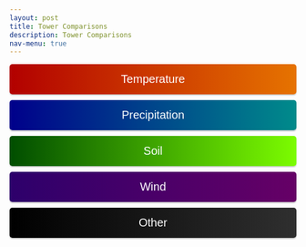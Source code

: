 ```yaml
---
layout: post
title: Tower Comparisons
description: Tower Comparisons
nav-menu: true 
---
```


<script>
window.onload = function() {
  var coll = document.getElementsByClassName("collapsible");
  var i;

  for (i = 0; i < coll.length; i++) {
    coll[i].addEventListener("click", function() {
      this.classList.toggle("active");
      var content = this.nextElementSibling;
      if (content.style.display === "block") {
        content.style.display = "none";
      } else {
        content.style.display = "block";
      }
    });
  }
}
</script> 

<script>
function imgError(image) {
    image.onerror = "";
    image.outerHTML = '<img src="../../images/cat_attempt.png" alt="Cat 404" style="width: 200px; display: block; margin: auto;"><div>Sorry, not available! This means we don\'t have data for today yet, or the values are all NA!</div>';
    return true;
}
</script>

<style>
.collapsible {
  text-align: center;
  padding: 15px;
  border: none;
  font-size: 20px;
  cursor: pointer;
  transition: background-color 0.5s, color 0.5s, border-color 0.5s;
  width: 100%;
  display: block;
  margin: 0 auto;
  margin-bottom: 10px;
  line-height: normal;
  border-radius: 5px; /* Rounded corners */
  box-shadow: 0px 2px 2px rgba(0, 0, 0, 0.2); /* Shadow for 3D effect */
}

.collapsible.other {
  background: linear-gradient(to right, #000, #2f2f2f); /* Darker gradient background */
  color: white;
}

.collapsible.temperature {
  background: linear-gradient(to right, #b20000, #e67300); /* Darker gradient background */
  color: white;
}
  
.collapsible.day {
  background: linear-gradient(to right, #000000, #333333); /* Gradient background from black to dark gray */
  color: white;
}

.collapsible.precipitation {
  background: linear-gradient(to right, #00008b, #008b8b); /* Darker gradient background */
  color: white;
}

.collapsible.soil {
  background: linear-gradient(to right, #004d00, #7cfc00); /* Darker gradient background */
  color: white;
}

.collapsible.wind {
  background: linear-gradient(to right, #2d006b, #660066); /* Darker gradient background */
  color: white;
}

.content {
  display: none;
  margin: auto;
  width: 95%;
}

.collapsibleContainer {
  text-align: center;
}

.flex-container {
  display: flex;
  flex-wrap: wrap;
  justify-content: space-around;
}

.flex-container > div {
  width: 24%;
  text-align: center;
  margin-bottom: 20px;
}

.flex-container img {
  max-width: 100%;
  height: auto;
}

.flex-container img:hover {
  transform: scale(1.5);
}

.flex-container a {
  text-decoration: none;  /* Removes underline from anchor tags */
}

.flex-container a:hover {
  text-decoration: none;  /* Removes underline from anchor tags even on hover */
}
</style>











<div class="collapsibleContainer">
<button class="collapsible temperature">Temperature</button>
<div class="content">


<h2>Temp and Rel Humidity mean (T_tmpr_rh_mean)</h2>


<button class="collapsible day">Today</button>
<div class="content">

<div class="flex-container">
{% for i in (1..4) %}
  <div>
    <h4>Flux Tower {{i}}</h4>
    <a href="fluxtower{{i}}/daily_plots/fluxtower{{i}}_T_tmpr_rh_mean_today.png" target="_blank">
      <img src="fluxtower{{i}}/daily_plots/fluxtower{{i}}_T_tmpr_rh_mean_today.png" alt="Fluxtower{{i}} - T_tmpr_rh_mean today" onerror="imgError(this);">
    </a>
  </div>
  {% if i == 2 %}
  <div style="width: 2px; background-color: darkgrey; height: 100%; margin: 0 10px;"></div>
  {% endif %}
{% endfor %}
</div>
</div>


<button class="collapsible day">Yesterday</button>
<div class="content">

<div class="flex-container">
{% for i in (1..4) %}
  <div>
    <h4>Flux Tower {{i}}</h4>
    <a href="fluxtower{{i}}/daily_plots/fluxtower{{i}}_T_tmpr_rh_mean_yesterday.png" target="_blank">
      <img src="fluxtower{{i}}/daily_plots/fluxtower{{i}}_T_tmpr_rh_mean_yesterday.png" alt="Fluxtower{{i}} - T_tmpr_rh_mean yesterday" onerror="imgError(this);">
    </a>
  </div>
  {% if i == 2 %}
  <div style="width: 2px; background-color: darkgrey; height: 100%; margin: 0 10px;"></div>
  {% endif %}
{% endfor %}
</div>
</div>


<h2>Sonic Virtual Temp Avg (Ts_Avg)</h2>


<button class="collapsible day">Today</button>
<div class="content">

<div class="flex-container">
{% for i in (1..4) %}
  <div>
    <h4>Flux Tower {{i}}</h4>
    <a href="fluxtower{{i}}/daily_plots/fluxtower{{i}}_Ts_Avg_today.png" target="_blank">
      <img src="fluxtower{{i}}/daily_plots/fluxtower{{i}}_Ts_Avg_today.png" alt="Fluxtower{{i}} - Ts_Avg today" onerror="imgError(this);">
    </a>
  </div>
  {% if i == 2 %}
  <div style="width: 2px; background-color: darkgrey; height: 100%; margin: 0 10px;"></div>
  {% endif %}
{% endfor %}
</div>
</div>


<button class="collapsible day">Yesterday</button>
<div class="content">

<div class="flex-container">
{% for i in (1..4) %}
  <div>
    <h4>Flux Tower {{i}}</h4>
    <a href="fluxtower{{i}}/daily_plots/fluxtower{{i}}_Ts_Avg_yesterday.png" target="_blank">
      <img src="fluxtower{{i}}/daily_plots/fluxtower{{i}}_Ts_Avg_yesterday.png" alt="Fluxtower{{i}} - Ts_Avg yesterday" onerror="imgError(this);">
    </a>
  </div>
  {% if i == 2 %}
  <div style="width: 2px; background-color: darkgrey; height: 100%; margin: 0 10px;"></div>
  {% endif %}
{% endfor %}
</div>
</div>


<h2>Sonic Virtual Temp sd (Ts_stdev)</h2>


<button class="collapsible day">Today</button>
<div class="content">

<div class="flex-container">
{% for i in (1..4) %}
  <div>
    <h4>Flux Tower {{i}}</h4>
    <a href="fluxtower{{i}}/daily_plots/fluxtower{{i}}_Ts_stdev_today.png" target="_blank">
      <img src="fluxtower{{i}}/daily_plots/fluxtower{{i}}_Ts_stdev_today.png" alt="Fluxtower{{i}} - Ts_stdev today" onerror="imgError(this);">
    </a>
  </div>
  {% if i == 2 %}
  <div style="width: 2px; background-color: darkgrey; height: 100%; margin: 0 10px;"></div>
  {% endif %}
{% endfor %}
</div>
</div>


<button class="collapsible day">Yesterday</button>
<div class="content">

<div class="flex-container">
{% for i in (1..4) %}
  <div>
    <h4>Flux Tower {{i}}</h4>
    <a href="fluxtower{{i}}/daily_plots/fluxtower{{i}}_Ts_stdev_yesterday.png" target="_blank">
      <img src="fluxtower{{i}}/daily_plots/fluxtower{{i}}_Ts_stdev_yesterday.png" alt="Fluxtower{{i}} - Ts_stdev yesterday" onerror="imgError(this);">
    </a>
  </div>
  {% if i == 2 %}
  <div style="width: 2px; background-color: darkgrey; height: 100%; margin: 0 10px;"></div>
  {% endif %}
{% endfor %}
</div>
</div>

</div> <!-- This is the closing tag for content div under Temperature -->
</div> <!-- This is the closing tag for collapsibleContainer div under Temperature -->




<div class="collapsibleContainer">
<button class="collapsible precipitation">Precipitation</button>
<div class="content">


<h2> Precipitation (precip_Tot)</h2>


<button class="collapsible day">Today</button>
<div class="content">

<div class="flex-container">
{% for i in (1..4) %}
  <div>
    <h4>Flux Tower {{i}}</h4>
    <a href="fluxtower{{i}}/daily_plots/fluxtower{{i}}_precip_Tot_today.png" target="_blank">
      <img src="fluxtower{{i}}/daily_plots/fluxtower{{i}}_precip_Tot_today.png" alt="Fluxtower{{i}} - precip_Tot today" onerror="imgError(this);">
    </a>
  </div>
  {% if i == 2 %}
  <div style="width: 2px; background-color: darkgrey; height: 100%; margin: 0 10px;"></div>
  {% endif %}
{% endfor %}
</div>
</div>


<button class="collapsible day">Yesterday</button>
<div class="content">

<div class="flex-container">
{% for i in (1..4) %}
  <div>
    <h4>Flux Tower {{i}}</h4>
    <a href="fluxtower{{i}}/daily_plots/fluxtower{{i}}_precip_Tot_yesterday.png" target="_blank">
      <img src="fluxtower{{i}}/daily_plots/fluxtower{{i}}_precip_Tot_yesterday.png" alt="Fluxtower{{i}} - precip_Tot yesterday" onerror="imgError(this);">
    </a>
  </div>
  {% if i == 2 %}
  <div style="width: 2px; background-color: darkgrey; height: 100%; margin: 0 10px;"></div>
  {% endif %}
{% endfor %}
</div>
</div>


</div> <!-- This is the closing tag for content div under Precipitation  -->
</div> <!-- This is the closing tag for collapsibleContainer div under Precipitation -->





<div class="collapsibleContainer">
<button class="collapsible soil">Soil</button>
<div class="content">


<h2> Soil Water Content (soil_water_Avg.1.)</h2>


<button class="collapsible day">Today</button>
<div class="content">

<div class="flex-container">
{% for i in (1..4) %}
  <div>
    <h4>Flux Tower {{i}}</h4>
    <a href="fluxtower{{i}}/daily_plots/fluxtower{{i}}_ soil_water_Avg.1._today.png" target="_blank">
      <img src="fluxtower{{i}}/daily_plots/fluxtower{{i}}_soil_water_Avg.1._today.png" alt="Fluxtower{{i}} - soil_water_Avg.1. today" onerror="imgError(this);">
    </a>
  </div>
  {% if i == 2 %}
  <div style="width: 2px; background-color: darkgrey; height: 100%; margin: 0 10px;"></div>
  {% endif %}
{% endfor %}
</div>
</div>


<button class="collapsible day">Yesterday</button>
<div class="content">

<div class="flex-container">
{% for i in (1..4) %}
  <div>
    <h4>Flux Tower {{i}}</h4>
    <a href="fluxtower{{i}}/daily_plots/fluxtower{{i}}_soil_water_Avg.1._yesterday.png" target="_blank">
      <img src="fluxtower{{i}}/daily_plots/fluxtower{{i}}_soil_water_Avg.1._yesterday.png" alt="Fluxtower{{i}} - soil_water_Avg.1. yesterday" onerror="imgError(this);">
    </a>
  </div>
  {% if i == 2 %}
  <div style="width: 2px; background-color: darkgrey; height: 100%; margin: 0 10px;"></div>
  {% endif %}
{% endfor %}
</div>
</div>

</div> <!-- This is the closing tag for content div under Soil  -->
</div> <!-- This is the closing tag for collapsibleContainer div under Soil  -->













<div class="collapsibleContainer">
<button class="collapsible wind">Wind</button>
<div class="content">


<h2> Wind Speed (wnd_spd)</h2>


<button class="collapsible day">Today</button>
<div class="content">

<div class="flex-container">
{% for i in (1..4) %}
  <div>
    <h4>Flux Tower {{i}}</h4>
    <a href="fluxtower{{i}}/daily_plots/fluxtower{{i}}_wnd_spd_today.png" target="_blank">
      <img src="fluxtower{{i}}/daily_plots/fluxtower{{i}}_wnd_spd_today.png" alt="Fluxtower{{i}} - Tau today" onerror="imgError(this);">
    </a>
  </div>
  {% if i == 2 %}
  <div style="width: 2px; background-color: darkgrey; height: 100%; margin: 0 10px;"></div>
  {% endif %}
{% endfor %}
</div>
</div>


<button class="collapsible day">Yesterday</button>
<div class="content">

<div class="flex-container">
{% for i in (1..4) %}
  <div>
    <h4>Flux Tower {{i}}</h4>
    <a href="fluxtower{{i}}/daily_plots/fluxtower{{i}}_wnd_spd_yesterday.png" target="_blank">
      <img src="fluxtower{{i}}/daily_plots/fluxtower{{i}}_wnd_spd_yesterday.png" alt="Fluxtower{{i}} - Tau yesterday" onerror="imgError(this);">
    </a>
  </div>
  {% if i == 2 %}
  <div style="width: 2px; background-color: darkgrey; height: 100%; margin: 0 10px;"></div>
  {% endif %}
{% endfor %}
</div>
</div>



<h2> Covariance of Ts and Ux (Ts_Ux_cov)</h2>


<button class="collapsible day">Today</button>
<div class="content">

<div class="flex-container">
{% for i in (1..4) %}
  <div>
    <h4>Flux Tower {{i}}</h4>
    <a href="fluxtower{{i}}/daily_plots/fluxtower{{i}}_Ts_Ux_cov_today.png" target="_blank">
      <img src="fluxtower{{i}}/daily_plots/fluxtower{{i}}_Ts_Ux_cov_today.png" alt="Fluxtower{{i}} - Tau today" onerror="imgError(this);">
    </a>
  </div>
  {% if i == 2 %}
  <div style="width: 2px; background-color: darkgrey; height: 100%; margin: 0 10px;"></div>
  {% endif %}
{% endfor %}
</div>
</div>


<button class="collapsible day">Yesterday</button>
<div class="content">

<div class="flex-container">
{% for i in (1..4) %}
  <div>
    <h4>Flux Tower {{i}}</h4>
    <a href="fluxtower{{i}}/daily_plots/fluxtower{{i}}_Ts_Ux_cov_yesterday.png" target="_blank">
      <img src="fluxtower{{i}}/daily_plots/fluxtower{{i}}_Ts_Ux_cov_yesterday.png" alt="Fluxtower{{i}} - Tau yesterday" onerror="imgError(this);">
    </a>
  </div>
  {% if i == 2 %}
  <div style="width: 2px; background-color: darkgrey; height: 100%; margin: 0 10px;"></div>
  {% endif %}
{% endfor %}
</div>
</div>




<h2> Covariance of Ts and Uy (Ts_Uy_cov)</h2>


<button class="collapsible day">Today</button>
<div class="content">

<div class="flex-container">
{% for i in (1..4) %}
  <div>
    <h4>Flux Tower {{i}}</h4>
    <a href="fluxtower{{i}}/daily_plots/fluxtower{{i}}_Ts_Uy_cov_today.png" target="_blank">
      <img src="fluxtower{{i}}/daily_plots/fluxtower{{i}}_Ts_Uy_cov_today.png" alt="Fluxtower{{i}} - Tau today" onerror="imgError(this);">
    </a>
  </div>
  {% if i == 2 %}
  <div style="width: 2px; background-color: darkgrey; height: 100%; margin: 0 10px;"></div>
  {% endif %}
{% endfor %}
</div>
</div>


<button class="collapsible day">Yesterday</button>
<div class="content">

<div class="flex-container">
{% for i in (1..4) %}
  <div>
    <h4>Flux Tower {{i}}</h4>
    <a href="fluxtower{{i}}/daily_plots/fluxtower{{i}}_Ts_Uy_cov_yesterday.png" target="_blank">
      <img src="fluxtower{{i}}/daily_plots/fluxtower{{i}}_Ts_Uy_cov_yesterday.png" alt="Fluxtower{{i}} - Tau yesterday" onerror="imgError(this);">
    </a>
  </div>
  {% if i == 2 %}
  <div style="width: 2px; background-color: darkgrey; height: 100%; margin: 0 10px;"></div>
  {% endif %}
{% endfor %}
</div>
</div>




<h2> Covariance of Ts and Uz (Ts_Uz_cov)</h2>


<button class="collapsible day">Today</button>
<div class="content">

<div class="flex-container">
{% for i in (1..4) %}
  <div>
    <h4>Flux Tower {{i}}</h4>
    <a href="fluxtower{{i}}/daily_plots/fluxtower{{i}}_Ts_Uz_cov_today.png" target="_blank">
      <img src="fluxtower{{i}}/daily_plots/fluxtower{{i}}_Ts_Uz_cov_today.png" alt="Fluxtower{{i}} - Tau today" onerror="imgError(this);">
    </a>
  </div>
  {% if i == 2 %}
  <div style="width: 2px; background-color: darkgrey; height: 100%; margin: 0 10px;"></div>
  {% endif %}
{% endfor %}
</div>
</div>


<button class="collapsible day">Yesterday</button>
<div class="content">

<div class="flex-container">
{% for i in (1..4) %}
  <div>
    <h4>Flux Tower {{i}}</h4>
    <a href="fluxtower{{i}}/daily_plots/fluxtower{{i}}_Ts_Uz_cov_yesterday.png" target="_blank">
      <img src="fluxtower{{i}}/daily_plots/fluxtower{{i}}_Ts_Uz_cov_yesterday.png" alt="Fluxtower{{i}} - Tau yesterday" onerror="imgError(this);">
    </a>
  </div>
  {% if i == 2 %}
  <div style="width: 2px; background-color: darkgrey; height: 100%; margin: 0 10px;"></div>
  {% endif %}
{% endfor %}
</div>
</div>




<h2> Wind Velocity X sd (Ux_stdev)</h2>


<button class="collapsible day">Today</button>
<div class="content">

<div class="flex-container">
{% for i in (1..4) %}
  <div>
    <h4>Flux Tower {{i}}</h4>
    <a href="fluxtower{{i}}/daily_plots/fluxtower{{i}}_Ux_stdev_today.png" target="_blank">
      <img src="fluxtower{{i}}/daily_plots/fluxtower{{i}}_Ux_stdev_today.png" alt="Fluxtower{{i}} - Tau today" onerror="imgError(this);">
    </a>
  </div>
  {% if i == 2 %}
  <div style="width: 2px; background-color: darkgrey; height: 100%; margin: 0 10px;"></div>
  {% endif %}
{% endfor %}
</div>
</div>


<button class="collapsible day">Yesterday</button>
<div class="content">

<div class="flex-container">
{% for i in (1..4) %}
  <div>
    <h4>Flux Tower {{i}}</h4>
    <a href="fluxtower{{i}}/daily_plots/fluxtower{{i}}_Ux_stdev_yesterday.png" target="_blank">
      <img src="fluxtower{{i}}/daily_plots/fluxtower{{i}}_Ux_stdev_yesterday.png" alt="Fluxtower{{i}} - Tau yesterday" onerror="imgError(this);">
    </a>
  </div>
  {% if i == 2 %}
  <div style="width: 2px; background-color: darkgrey; height: 100%; margin: 0 10px;"></div>
  {% endif %}
{% endfor %}
</div>
</div>



<h2> Covariance of Ux and Uy (Ux_Uy_cov )</h2>


<button class="collapsible day">Today</button>
<div class="content">

<div class="flex-container">
{% for i in (1..4) %}
  <div>
    <h4>Flux Tower {{i}}</h4>
    <a href="fluxtower{{i}}/daily_plots/fluxtower{{i}}_Ux_Uy_cov_today.png" target="_blank">
      <img src="fluxtower{{i}}/daily_plots/fluxtower{{i}}_Ux_Uy_cov_today.png" alt="Fluxtower{{i}} - Tau today" onerror="imgError(this);">
    </a>
  </div>
  {% if i == 2 %}
  <div style="width: 2px; background-color: darkgrey; height: 100%; margin: 0 10px;"></div>
  {% endif %}
{% endfor %}
</div>
</div>


<button class="collapsible day">Yesterday</button>
<div class="content">

<div class="flex-container">
{% for i in (1..4) %}
  <div>
    <h4>Flux Tower {{i}}</h4>
    <a href="fluxtower{{i}}/daily_plots/fluxtower{{i}}_Ux_Uy_cov_yesterday.png" target="_blank">
      <img src="fluxtower{{i}}/daily_plots/fluxtower{{i}}_Ux_Uy_cov_yesterday.png" alt="Fluxtower{{i}} - Tau yesterday" onerror="imgError(this);">
    </a>
  </div>
  {% if i == 2 %}
  <div style="width: 2px; background-color: darkgrey; height: 100%; margin: 0 10px;"></div>
  {% endif %}
{% endfor %}
</div>
</div>





<h2> Covariance of Ux and Uz (Ux_Uz_cov)</h2>


<button class="collapsible day">Today</button>
<div class="content">
<h3>Today Plots</h3>
<div class="flex-container">
{% for i in (1..4) %}
  <div>
    <h4>Flux Tower {{i}}</h4>
    <a href="fluxtower{{i}}/daily_plots/fluxtower{{i}}_Ux_Uz_cov_today.png" target="_blank">
      <img src="fluxtower{{i}}/daily_plots/fluxtower{{i}}_Ux_Uz_cov_today.png" alt="Fluxtower{{i}} - Tau today" onerror="imgError(this);">
    </a>
  </div>
  {% if i == 2 %}
  <div style="width: 2px; background-color: darkgrey; height: 100%; margin: 0 10px;"></div>
  {% endif %}
{% endfor %}
</div>
</div>


<button class="collapsible day">Yesterday</button>
<div class="content">

<div class="flex-container">
{% for i in (1..4) %}
  <div>
    <h4>Flux Tower {{i}}</h4>
    <a href="fluxtower{{i}}/daily_plots/fluxtower{{i}}_Ux_Uz_cov_yesterday.png" target="_blank">
      <img src="fluxtower{{i}}/daily_plots/fluxtower{{i}}_Ux_Uz_cov_yesterday.png" alt="Fluxtower{{i}} - Tau yesterday" onerror="imgError(this);">
    </a>
  </div>
  {% if i == 2 %}
  <div style="width: 2px; background-color: darkgrey; height: 100%; margin: 0 10px;"></div>
  {% endif %}
{% endfor %}
</div>
</div>




<h2> Wind Velocity Y sd (Uy_stdev)</h2>


<button class="collapsible day">Today</button>
<div class="content">

<div class="flex-container">
{% for i in (1..4) %}
  <div>
    <h4>Flux Tower {{i}}</h4>
    <a href="fluxtower{{i}}/daily_plots/fluxtower{{i}}_Uy_stdev_today.png" target="_blank">
      <img src="fluxtower{{i}}/daily_plots/fluxtower{{i}}_Uy_stdev_today.png" alt="Fluxtower{{i}} - Tau today" onerror="imgError(this);">
    </a>
  </div>
  {% if i == 2 %}
  <div style="width: 2px; background-color: darkgrey; height: 100%; margin: 0 10px;"></div>
  {% endif %}
{% endfor %}
</div>
</div>


<button class="collapsible day">Yesterday</button>
<div class="content">

<div class="flex-container">
{% for i in (1..4) %}
  <div>
    <h4>Flux Tower {{i}}</h4>
    <a href="fluxtower{{i}}/daily_plots/fluxtower{{i}}_Uy_stdev_yesterday.png" target="_blank">
      <img src="fluxtower{{i}}/daily_plots/fluxtower{{i}}_Uy_stdev_yesterday.png" alt="Fluxtower{{i}} - Tau yesterday" onerror="imgError(this);">
    </a>
  </div>
  {% if i == 2 %}
  <div style="width: 2px; background-color: darkgrey; height: 100%; margin: 0 10px;"></div>
  {% endif %}
{% endfor %}
</div>
</div>



<h2> Covariance of Uy and Uz (Uy_Uz_cov) </h2>


<button class="collapsible day">Today</button>
<div class="content">

<div class="flex-container">
{% for i in (1..4) %}
  <div>
    <h4>Flux Tower {{i}}</h4>
    <a href="fluxtower{{i}}/daily_plots/fluxtower{{i}}_Uy_Uz_cov_today.png" target="_blank">
      <img src="fluxtower{{i}}/daily_plots/fluxtower{{i}}_Uy_Uz_cov_today.png" alt="Fluxtower{{i}} - Cov today" onerror="imgError(this);">
    </a>
  </div>
  {% if i == 2 %}
  <div style="width: 2px; background-color: darkgrey; height: 100%; margin: 0 10px;"></div>
  {% endif %}
{% endfor %}
</div>
</div>


<button class="collapsible day">Yesterday</button>
<div class="content">

<div class="flex-container">
{% for i in (1..4) %}
  <div>
    <h4>Flux Tower {{i}}</h4>
    <a href="fluxtower{{i}}/daily_plots/fluxtower{{i}}_Uy_Uz_cov_yesterday.png" target="_blank">
      <img src="fluxtower{{i}}/daily_plots/fluxtower{{i}}_Uy_Uz_cov_yesterday.png" alt="Fluxtower{{i}} - Cov yesterday" onerror="imgError(this);">
    </a>
  </div>
  {% if i == 2 %}
  <div style="width: 2px; background-color: darkgrey; height: 100%; margin: 0 10px;"></div>
  {% endif %}
{% endfor %}
</div>
</div>


<h2> Wind Velocity Z sd (Uz_stdev) </h2>


<button class="collapsible day">Today</button>
<div class="content">

<div class="flex-container">
{% for i in (1..4) %}
  <div>
    <h4>Flux Tower {{i}}</h4>
    <a href="fluxtower{{i}}/daily_plots/fluxtower{{i}}_Uz_stdev_today.png" target="_blank">
      <img src="fluxtower{{i}}/daily_plots/fluxtower{{i}}_Uz_stdev_today.png" alt="Fluxtower{{i}} - Z sd today" onerror="imgError(this);">
    </a>
  </div>
  {% if i == 2 %}
  <div style="width: 2px; background-color: darkgrey; height: 100%; margin: 0 10px;"></div>
  {% endif %}
{% endfor %}
</div>
</div>


<button class="collapsible day">Yesterday</button>
<div class="content">

<div class="flex-container">
{% for i in (1..4) %}
  <div>
    <h4>Flux Tower {{i}}</h4>
    <a href="fluxtower{{i}}/daily_plots/fluxtower{{i}}_Uz_stdev_yesterday.png" target="_blank">
      <img src="fluxtower{{i}}/daily_plots/fluxtower{{i}}_Uz_stdev_yesterday.png" alt="Fluxtower{{i}} - Z sd yesterday" onerror="imgError(this);">
    </a>
  </div>
  {% if i == 2 %}
  <div style="width: 2px; background-color: darkgrey; height: 100%; margin: 0 10px;"></div>
  {% endif %}
{% endfor %}
</div>
</div>


<h2> Resultant Wind Speed (rslt_wnd_spd) </h2>


<button class="collapsible day">Today</button>
<div class="content">

<div class="flex-container">
{% for i in (1..4) %}
  <div>
    <h4>Flux Tower {{i}}</h4>
    <a href="fluxtower{{i}}/daily_plots/fluxtower{{i}}_rslt_wnd_spd_today.png" target="_blank">
      <img src="fluxtower{{i}}/daily_plots/fluxtower{{i}}_rslt_wnd_spd_today.png" alt="Fluxtower{{i}} - Wind Speed today" onerror="imgError(this);">
    </a>
  </div>
  {% if i == 2 %}
  <div style="width: 2px; background-color: darkgrey; height: 100%; margin: 0 10px;"></div>
  {% endif %}
{% endfor %}
</div>
</div>


<button class="collapsible day">Yesterday</button>
<div class="content">

<div class="flex-container">
{% for i in (1..4) %}
  <div>
    <h4>Flux Tower {{i}}</h4>
    <a href="fluxtower{{i}}/daily_plots/fluxtower{{i}}_rslt_wnd_spd_yesterday.png" target="_blank">
      <img src="fluxtower{{i}}/daily_plots/fluxtower{{i}}_rslt_wnd_spd_yesterday.png" alt="Fluxtower{{i}} - Wind Speed yesterday" onerror="imgError(this);">
    </a>
  </div>
  {% if i == 2 %}
  <div style="width: 2px; background-color: darkgrey; height: 100%; margin: 0 10px;"></div>
  {% endif %}
{% endfor %}
</div>
</div>





<h2> Sonic Wind Direction (wnd_dir_sonic) </h2>


<button class="collapsible day">Today</button>
<div class="content">

<div class="flex-container">
{% for i in (1..4) %}
  <div>
    <h4>Flux Tower {{i}}</h4>
    <a href="fluxtower{{i}}/daily_plots/fluxtower{{i}}_wnd_dir_sonic_today.png" target="_blank">
      <img src="fluxtower{{i}}/daily_plots/fluxtower{{i}}_wnd_dir_sonic_today.png" alt="Fluxtower{{i}} - Sonic Direction today" onerror="imgError(this);">
    </a>
  </div>
  {% if i == 2 %}
  <div style="width: 2px; background-color: darkgrey; height: 100%; margin: 0 10px;"></div>
  {% endif %}
{% endfor %}
</div>
</div>


<button class="collapsible day">Yesterday</button>
<div class="content">

<div class="flex-container">
{% for i in (1..4) %}
  <div>
    <h4>Flux Tower {{i}}</h4>
    <a href="fluxtower{{i}}/daily_plots/fluxtower{{i}}_wnd_dir_sonic_yesterday.png" target="_blank">
      <img src="fluxtower{{i}}/daily_plots/fluxtower{{i}}_wnd_dir_sonic_yesterday.png" alt="Fluxtower{{i}} - Sonic Direction yesterday" onerror="imgError(this);">
    </a>
  </div>
  {% if i == 2 %}
  <div style="width: 2px; background-color: darkgrey; height: 100%; margin: 0 10px;"></div>
  {% endif %}
{% endfor %}
</div>
</div>


<h2> Wind Direction sd (std_wnd_dir) </h2>


<button class="collapsible day">Today</button>
<div class="content">

<div class="flex-container">
{% for i in (1..4) %}
  <div>
    <h4>Flux Tower {{i}}</h4>
    <a href="fluxtower{{i}}/daily_plots/fluxtower{{i}}_std_wnd_dir_today.png" target="_blank">
      <img src="fluxtower{{i}}/daily_plots/fluxtower{{i}}_std_wnd_dir_today.png" alt="Fluxtower{{i}} - Wind Direction sd today" onerror="imgError(this);">
    </a>
  </div>
  {% if i == 2 %}
  <div style="width: 2px; background-color: darkgrey; height: 100%; margin: 0 10px;"></div>
  {% endif %}
{% endfor %}
</div>
</div>


<button class="collapsible day">Yesterday</button>
<div class="content">

<div class="flex-container">
{% for i in (1..4) %}
  <div>
    <h4>Flux Tower {{i}}</h4>
    <a href="fluxtower{{i}}/daily_plots/fluxtower{{i}}_std_wnd_dir_yesterday.png" target="_blank">
      <img src="fluxtower{{i}}/daily_plots/fluxtower{{i}}_std_wnd_dir_yesterday.png" alt="Fluxtower{{i}} - Wind Direction sd yesterday" onerror="imgError(this);">
    </a>
  </div>
  {% if i == 2 %}
  <div style="width: 2px; background-color: darkgrey; height: 100%; margin: 0 10px;"></div>
  {% endif %}
{% endfor %}
</div>
</div>


<h2> Wind Direction (wnd_dir_compass) </h2>


<button class="collapsible day">Today</button>
<div class="content">

<div class="flex-container">
{% for i in (1..4) %}
  <div>
    <h4>Flux Tower {{i}}</h4>
    <a href="fluxtower{{i}}/daily_plots/fluxtower{{i}}_wnd_dir_compass_today.png" target="_blank">
      <img src="fluxtower{{i}}/daily_plots/fluxtower{{i}}_wnd_dir_compass_today.png" alt="Fluxtower{{i}} - Wind Direction today" onerror="imgError(this);">
    </a>
  </div>
  {% if i == 2 %}
  <div style="width: 2px; background-color: darkgrey; height: 100%; margin: 0 10px;"></div>
  {% endif %}
{% endfor %}
</div>
</div>


<button class="collapsible day">Yesterday</button>
<div class="content">

<div class="flex-container">
{% for i in (1..4) %}
  <div>
    <h4>Flux Tower {{i}}</h4>
    <a href="fluxtower{{i}}/daily_plots/fluxtower{{i}}_wnd_dir_compass_yesterday.png" target="_blank">
      <img src="fluxtower{{i}}/daily_plots/fluxtower{{i}}_wnd_dir_compass_yesterday.png" alt="Fluxtower{{i}} - Wind Direction yesterday" onerror="imgError(this);">
    </a>
  </div>
  {% if i == 2 %}
  <div style="width: 2px; background-color: darkgrey; height: 100%; margin: 0 10px;"></div>
  {% endif %}
{% endfor %}
</div>
</div>






<h2> Wind Velocity X Avg (Ux_Avg) </h2>


<button class="collapsible day">Today</button>
<div class="content">

<div class="flex-container">
{% for i in (1..4) %}
  <div>
    <h4>Flux Tower {{i}}</h4>
    <a href="fluxtower{{i}}/daily_plots/fluxtower{{i}}_Ux_Avg_today.png" target="_blank">
      <img src="fluxtower{{i}}/daily_plots/fluxtower{{i}}_Ux_Avg_today.png" alt="Fluxtower{{i}} - Wind Velocity X Avg today" onerror="imgError(this);">
    </a>
  </div>
  {% if i == 2 %}
  <div style="width: 2px; background-color: darkgrey; height: 100%; margin: 0 10px;"></div>
  {% endif %}
{% endfor %}
</div>
</div>


<button class="collapsible day">Yesterday</button>
<div class="content">
<div class="flex-container">
{% for i in (1..4) %}
  <div>
    <h4>Flux Tower {{i}}</h4>
    <a href="fluxtower{{i}}/daily_plots/fluxtower{{i}}_Ux_Avg_yesterday.png" target="_blank">
      <img src="fluxtower{{i}}/daily_plots/fluxtower{{i}}_Ux_Avg_yesterday.png" alt="Fluxtower{{i}} - Wind Velocity X Avg yesterday" onerror="imgError(this);">
    </a>
  </div>
  {% if i == 2 %}
  <div style="width: 2px; background-color: darkgrey; height: 100%; margin: 0 10px;"></div>
  {% endif %}
{% endfor %}
</div>
</div>


<h2> Wind Velocity Y Avg (Uy_Avg) </h2>


<button class="collapsible day">Today</button>
<div class="content">
<div class="flex-container">
{% for i in (1..4) %}
  <div>
    <h4>Flux Tower {{i}}</h4>
    <a href="fluxtower{{i}}/daily_plots/fluxtower{{i}}_Uy_Avg_today.png" target="_blank">
      <img src="fluxtower{{i}}/daily_plots/fluxtower{{i}}_Uy_Avg_today.png" alt="Fluxtower{{i}} - Wind Velocity Y Avg today" onerror="imgError(this);">
    </a>
  </div>
  {% if i == 2 %}
  <div style="width: 2px; background-color: darkgrey; height: 100%; margin: 0 10px;"></div>
  {% endif %}
{% endfor %}
</div>
</div>


<button class="collapsible day">Yesterday</button>
<div class="content">
<div class="flex-container">
{% for i in (1..4) %}
  <div>
    <h4>Flux Tower {{i}}</h4>
    <a href="fluxtower{{i}}/daily_plots/fluxtower{{i}}_Uy_Avg_yesterday.png" target="_blank">
      <img src="fluxtower{{i}}/daily_plots/fluxtower{{i}}_Uy_Avg_yesterday.png" alt="Fluxtower{{i}} - Wind Velocity Y Avg yesterday" onerror="imgError(this);">
    </a>
  </div>
  {% if i == 2 %}
  <div style="width: 2px; background-color: darkgrey; height: 100%; margin: 0 10px;"></div>
  {% endif %}
{% endfor %}
</div>
</div>


<h2> Wind Velocity Z Avg (Uz_Avg) </h2>


<button class="collapsible day">Today</button>
<div class="content">
<div class="flex-container">
{% for i in (1..4) %}
  <div>
    <h4>Flux Tower {{i}}</h4>
    <a href="fluxtower{{i}}/daily_plots/fluxtower{{i}}_Uz_Avg_today.png" target="_blank">
      <img src="fluxtower{{i}}/daily_plots/fluxtower{{i}}_Uz_Avg_today.png" alt="Fluxtower{{i}} - Wind Velocity Z Avg today" onerror="imgError(this);">
    </a>
  </div>
  {% if i == 2 %}
  <div style="width: 2px; background-color: darkgrey; height: 100%; margin: 0 10px;"></div>
  {% endif %}
{% endfor %}
</div>
</div>


<button class="collapsible day">Yesterday</button>
<div class="content">
<div class="flex-container">
{% for i in (1..4) %}
  <div>
    <h4>Flux Tower {{i}}</h4>
    <a href="fluxtower{{i}}/daily_plots/fluxtower{{i}}_Uz_Avg_yesterday.png" target="_blank">
      <img src="fluxtower{{i}}/daily_plots/fluxtower{{i}}_Uz_Avg_yesterday.png" alt="Fluxtower{{i}} - Wind Velocity Z Avg yesterday" onerror="imgError(this);">
    </a>
  </div>
  {% if i == 2 %}
  <div style="width: 2px; background-color: darkgrey; height: 100%; margin: 0 10px;"></div>
  {% endif %}
{% endfor %}
</div>
</div>


</div> <!-- This is the closing tag for content div under Temperature -->
</div> <!-- This is the closing tag for collapsibleContainer div under Temperature -->


<div class="collapsibleContainer">
<button class="collapsible other">Other</button>
<div class="content">


<h2>Friction Velocity (u_star)</h2>


 <button class="collapsible day">Today</button>
 <div class="content">

<div class="flex-container">
{% for i in (1..4) %}
  <div>
    <h4>Flux Tower {{i}}</h4>
    <a href="fluxtower{{i}}/daily_plots/fluxtower{{i}}_u_star_today.png" target="_blank">
      <img src="fluxtower{{i}}/daily_plots/fluxtower{{i}}_u_star_today.png" alt="Fluxtower{{i}} - u_star today" onerror="imgError(this);">
    </a>
  </div>
    {% if i == 2 %}
  <div style="width: 2px; background-color: darkgrey; height: 100%; margin: 0 10px;"></div>
  {% endif %}
{% endfor %}
</div>
 </div>


<button class="collapsible day">Yesterday</button>
<div class="content">

<div class="flex-container">
{% for i in (1..4) %}
  <div>
    <h4>Flux Tower {{i}}</h4>
    <a href="fluxtower{{i}}/daily_plots/fluxtower{{i}}_u_star_yesterday.png" target="_blank">
      <img src="fluxtower{{i}}/daily_plots/fluxtower{{i}}_u_star_yesterday.png" alt="Fluxtower{{i}} - Hs yesterday" onerror="imgError(this);">
    </a>
  </div>
  {% if i == 2 %}
  <div style="width: 2px; background-color: darkgrey; height: 100%; margin: 0 10px;"></div>
  {% endif %}
{% endfor %}
</div>
  </div>



<h2> Sensible Heat Flux (Hs)</h2>


<button class="collapsible day">Today</button>
<div class="content">

<div class="flex-container">
{% for i in (1..4) %}
  <div>
    <h4>Flux Tower {{i}}</h4>
    <a href="fluxtower{{i}}/daily_plots/fluxtower{{i}}_Hs_today.png" target="_blank">
      <img src="fluxtower{{i}}/daily_plots/fluxtower{{i}}_Hs_today.png" alt="Fluxtower{{i}} - Hs today" onerror="imgError(this);">
    </a>
  </div>
  {% if i == 2 %}
  <div style="width: 2px; background-color: darkgrey; height: 100%; margin: 0 10px;"></div>
  {% endif %}
{% endfor %}
</div>
</div>


<button class="collapsible day">Yesterday</button>
<div class="content">

<div class="flex-container">
{% for i in (1..4) %}
  <div>
    <h4>Flux Tower {{i}}</h4>
    <a href="fluxtower{{i}}/daily_plots/fluxtower{{i}}_Hs_yesterday.png" target="_blank">
      <img src="fluxtower{{i}}/daily_plots/fluxtower{{i}}_Hs_yesterday.png" alt="Fluxtower{{i}} - Hs yesterday" onerror="imgError(this);">
    </a>
  </div>
  {% if i == 2 %}
  <div style="width: 2px; background-color: darkgrey; height: 100%; margin: 0 10px;"></div>
  {% endif %}
{% endfor %}
</div>
</div>


<h2> Momentum Flux Flux (tau)</h2>


<button class="collapsible day">Today</button>
<div class="content">

<div class="flex-container">
{% for i in (1..4) %}
  <div>
    <h4>Flux Tower {{i}}</h4>
    <a href="fluxtower{{i}}/daily_plots/fluxtower{{i}}_tau_today.png" target="_blank">
      <img src="fluxtower{{i}}/daily_plots/fluxtower{{i}}_tau_today.png" alt="Fluxtower{{i}} - Tau today" onerror="imgError(this);">
    </a>
  </div>
  {% if i == 2 %}
  <div style="width: 2px; background-color: darkgrey; height: 100%; margin: 0 10px;"></div>
  {% endif %}
{% endfor %}
</div>
</div>


<button class="collapsible day">Yesterday</button>
<div class="content">

<div class="flex-container">
{% for i in (1..4) %}
  <div>
    <h4>Flux Tower {{i}}</h4>
    <a href="fluxtower{{i}}/daily_plots/fluxtower{{i}}_tau_yesterday.png" target="_blank">
      <img src="fluxtower{{i}}/daily_plots/fluxtower{{i}}_tau_yesterday.png" alt="Fluxtower{{i}} - Tau yesterday" onerror="imgError(this);">
    </a>
  </div>
  {% if i == 2 %}
  <div style="width: 2px; background-color: darkgrey; height: 100%; margin: 0 10px;"></div>
  {% endif %}
{% endfor %}
</div>
</div>

</div>
</div>









